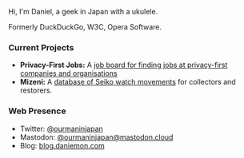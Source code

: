 Hi, I'm Daniel, a geek in Japan with a ukulele.

Formerly DuckDuckGo, W3C, Opera Software.

### Current Projects

* **Privacy-First Jobs:** A [job board for finding jobs at privacy-first companies and organisations](https://privacyfirstjobs.com)
* **Mizeni:** A [database of Seiko watch movements](https://mizeni.com) for collectors and restorers.

### Web Presence

* Twitter: [@ourmaninjapan](https://twitter.com/ourmaninjapan)
* Mastodon: [@ourmaninjapan@mastodon.cloud](https://mastodon.cloud/@ourmaninjapan)
* Blog: [blog.daniemon.com](https://blog.daniemon.com)




<!---
tagawa/tagawa is a ✨ special ✨ repository because its `README.md` (this file) appears on your GitHub profile.
You can click the Preview link to take a look at your changes.
--->
